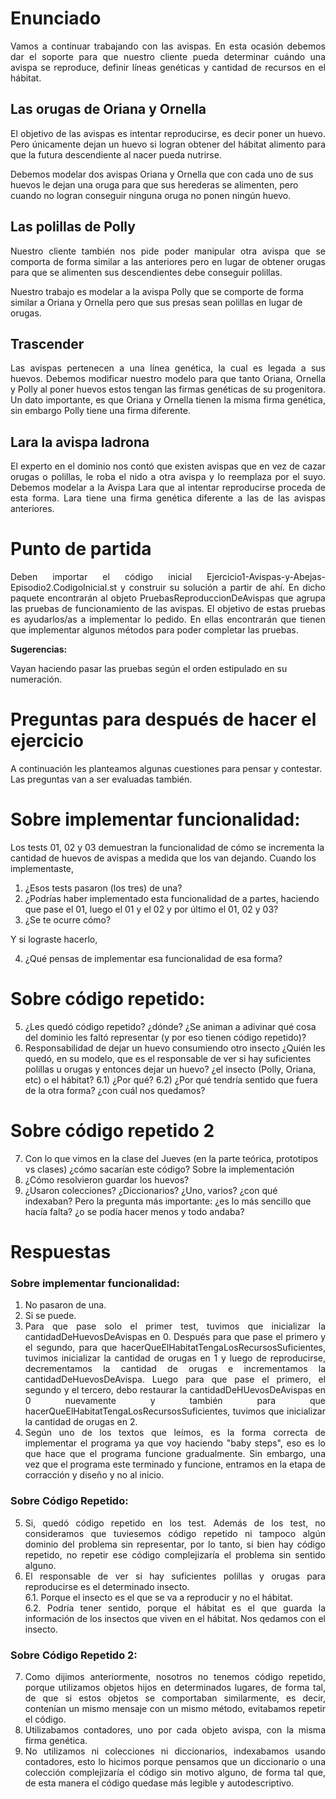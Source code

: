 # Enunciado
<p align="justify">
Vamos a continuar trabajando con las avispas. En esta ocasión debemos dar el soporte para que nuestro cliente pueda determinar cuándo una avispa se reproduce, definir líneas genéticas y cantidad de recursos en el hábitat.
</p>

## Las orugas de Oriana y Ornella
<p align="justify">
El objetivo de las avispas es intentar reproducirse, es decir poner un huevo. Pero únicamente dejan un huevo si logran obtener del hábitat alimento para que la futura descendiente al nacer pueda nutrirse. 
 
Debemos modelar dos avispas Oriana y Ornella que con cada uno de sus huevos le dejan una oruga para que sus herederas se alimenten, pero cuando no logran conseguir ninguna oruga no ponen ningún huevo.
</p>

## Las polillas de Polly
<p align="justify">
Nuestro cliente también nos pide poder manipular otra avispa que se comporta de forma similar a las anteriores pero en lugar de obtener orugas para que se alimenten sus descendientes debe conseguir polillas. 

Nuestro trabajo es modelar a la avispa Polly que se comporte de forma similar a Oriana y Ornella pero que sus presas sean polillas en lugar de orugas.
</p>

## Trascender 
<p align="justify">
Las avispas pertenecen a una línea genética, la cual es legada a sus huevos. Debemos modificar nuestro modelo para que tanto Oriana, Ornella y Polly al poner huevos estos tengan las firmas genéticas de su progenitora. Un dato importante, es que Oriana y Ornella tienen la misma firma genética, sin embargo Polly tiene una firma diferente.
</p>

## Lara la avispa ladrona
<p align="justify">
El experto en el dominio nos contó que existen avispas que en vez de cazar orugas o polillas, le roba el nido a otra avispa y lo reemplaza por el suyo. Debemos modelar a la Avispa Lara que al intentar reproducirse proceda de esta forma. Lara tiene una firma genética diferente a las de las avispas anteriores.
</p>

# Punto de partida
<p align="justify">
Deben importar el código inicial Ejercicio1-Avispas-y-Abejas-Episodio2.CodigoInicial.st y construir su solución a partir de ahí. En dicho paquete encontrarán al objeto PruebasReproduccionDeAvispas que agrupa las pruebas de funcionamiento de las avispas. El objetivo de estas pruebas es ayudarlos/as a implementar lo pedido. En ellas encontrarán que tienen que implementar algunos métodos para poder completar las pruebas.
</p>

**Sugerencias:** 

Vayan haciendo pasar las pruebas según el orden estipulado en su numeración. 

# Preguntas para después de hacer el ejercicio

A continuación les planteamos algunas cuestiones para pensar y contestar.
Las preguntas van a ser evaluadas también.

# Sobre implementar funcionalidad:
Los tests 01, 02 y 03 demuestran la funcionalidad de cómo se incrementa la cantidad de huevos de avispas a medida que los van dejando. Cuando los implementaste,
1) ¿Esos tests pasaron (los tres) de una? 
2) ¿Podrías haber implementado esta funcionalidad de a partes, haciendo que pase el 01, luego el 01 y el 02 y por último el 01, 02 y 03?
3) ¿Se te ocurre cómo?

Y si lograste hacerlo,

4) ¿Qué pensas de implementar esa funcionalidad de esa forma?

# Sobre código repetido:
5) ¿Les quedó código repetido? ¿dónde? ¿Se animan a adivinar qué cosa del dominio les faltó representar (y por eso tienen código repetido)?
6) Responsabilidad de dejar un huevo consumiendo otro insecto ¿Quién les quedó, en su modelo, que es el responsable de ver si hay suficientes polillas u orugas y entonces dejar un huevo? ¿el insecto (Polly, Oriana, etc) o el hábitat? 
6.1) ¿Por qué? 
6.2) ¿Por qué tendría sentido que fuera de la otra forma? ¿con cuál nos quedamos?

# Sobre código repetido 2
7) Con lo que vimos en la clase del Jueves (en la parte teórica, prototipos vs clases) ¿cómo sacarían este código? Sobre la implementación 
8) ¿Cómo resolvieron guardar los huevos? 
9) ¿Usaron colecciones? ¿Diccionarios? ¿Uno, varios? ¿con qué indexaban? Pero la pregunta más importante: ¿es lo más sencillo que hacía falta? ¿o se podía hacer menos y todo andaba?


# Respuestas

<div align="justify">

### Sobre implementar funcionalidad:
1) No pasaron de una.
2) Si se puede.
3) Para que pase solo el primer test, tuvimos que inicializar la cantidadDeHuevosDeAvispas en 0.
   Después para que pase el primero y el segundo, para que hacerQueElHabitatTengaLosRecursosSuficientes, tuvimos inicializar la cantidad de orugas en 1 y luego de reproducirse, decrementamos la cantidad de orugas e incrementamos la cantidadDeHuevosDeAvispa.
   Luego para que pase el primero, el segundo y el tercero, debo restaurar la cantidadDeHUevosDeAvispas en 0 nuevamente y también para que hacerQueElHabitatTengaLosRecursosSuficientes, tuvimos que inicializar la cantidad de orugas en 2.
4) Según uno de los textos que leímos, es la forma correcta de implementar el programa ya que voy haciendo "baby steps", eso es lo que hace que el programa funcione gradualmente. Sin embargo, una vez que el programa este terminado y funcione, entramos en la etapa de corracción y diseño y no al inicio.

### Sobre Código Repetido:
5) Si, quedó código repetido en los test. Además de los test, no consideramos que tuviesemos código repetido ni tampoco algún dominio del problema sin representar, por lo tanto, si bien hay código repetido, no repetir ese código complejizaría el problema sin sentido alguno.
6) El responsable de ver si hay suficientes polillas y orugas para reproducirse es el determinado insecto.\
6.1. Porque el insecto es el que se va a reproducir y no el hábitat.\
6.2. Podría tener sentido, porque el hábitat es el que guarda la información de los insectos que viven en el hábitat. Nos qedamos con el insecto.

### Sobre Código Repetido 2:
7) Como dijimos anteriormente, nosotros no tenemos código repetido, porque utilizamos objetos hijos en determinados lugares, de forma tal, de que si estos objetos se comportaban similarmente, es decir, contenían un mismo mensaje con un mismo método, evitabamos repetir el código.
8) Utilizabamos contadores, uno por cada objeto avispa, con la misma firma genética.
9) No utilizamos ni colecciones ni diccionarios, indexabamos usando contadores, esto lo hicimos porque pensamos que un diccionario o una colección complejizaría el código sin motivo alguno, de forma tal que, de esta manera el código quedase más legible y autodescriptivo.
</div>